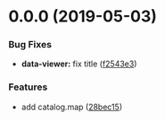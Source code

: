 <a name="0.0.0"></a>
# 0.0.0 (2019-05-03)


### Bug Fixes

* **data-viewer:** fix title ([f2543e3](https://github.com/kei-ito/maxi/commit/f2543e3))


### Features

* add catalog.map ([28bec15](https://github.com/kei-ito/maxi/commit/28bec15))



